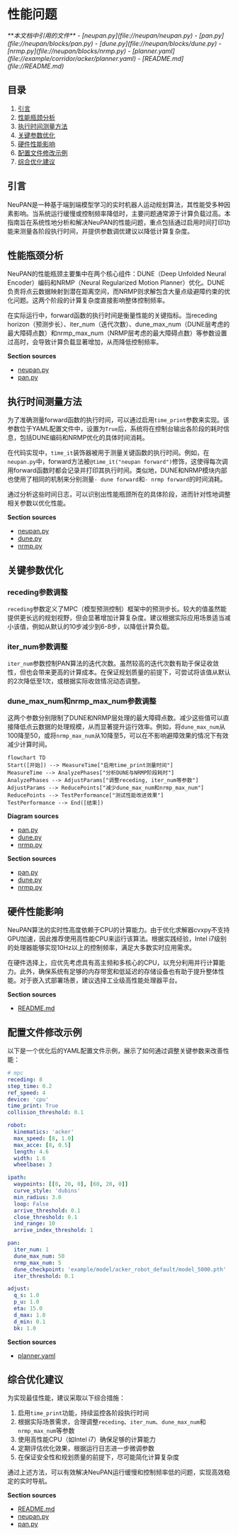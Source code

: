 # 性能问题

<cite>
**本文档中引用的文件**  
- [neupan.py](file://neupan/neupan.py)
- [pan.py](file://neupan/blocks/pan.py)
- [dune.py](file://neupan/blocks/dune.py)
- [nrmp.py](file://neupan/blocks/nrmp.py)
- [planner.yaml](file://example/corridor/acker/planner.yaml)
- [README.md](file://README.md)
</cite>

## 目录
1. [引言](#引言)
2. [性能瓶颈分析](#性能瓶颈分析)
3. [执行时间测量方法](#执行时间测量方法)
4. [关键参数优化](#关键参数优化)
5. [硬件性能影响](#硬件性能影响)
6. [配置文件修改示例](#配置文件修改示例)
7. [综合优化建议](#综合优化建议)

## 引言
NeuPAN是一种基于端到端模型学习的实时机器人运动规划算法，其性能受多种因素影响。当系统运行缓慢或控制频率降低时，主要问题通常源于计算负载过高。本指南旨在系统性地分析和解决NeuPAN的性能问题，重点包括通过启用时间打印功能来测量各阶段执行时间，并提供参数调优建议以降低计算复杂度。

## 性能瓶颈分析

NeuPAN的性能瓶颈主要集中在两个核心组件：DUNE（Deep Unfolded Neural Encoder）编码和NRMP（Neural Regularized Motion Planner）优化。DUNE负责将点云数据映射到潜在距离空间，而NRMP则求解包含大量点级避障约束的优化问题。这两个阶段的计算复杂度直接影响整体控制频率。

在实际运行中，forward函数的执行时间是衡量性能的关键指标。当receding horizon（预测步长）、iter_num（迭代次数）、dune_max_num（DUNE层考虑的最大障碍点数）和nrmp_max_num（NRMP层考虑的最大障碍点数）等参数设置过高时，会导致计算负载显著增加，从而降低控制频率。

**Section sources**
- [neupan.py](file://neupan/neupan.py#L0-L402)
- [pan.py](file://neupan/blocks/pan.py#L0-L272)

## 执行时间测量方法

为了准确测量forward函数的执行时间，可以通过启用`time_print`参数来实现。该参数位于YAML配置文件中，设置为`True`后，系统将在控制台输出各阶段的耗时信息，包括DUNE编码和NRMP优化的具体时间消耗。

在代码实现中，`time_it`装饰器被用于测量关键函数的执行时间。例如，在`neupan.py`中，forward方法被`@time_it("neupan forward")`修饰，这使得每次调用forward函数时都会记录并打印其执行时间。类似地，DUNE和NRMP模块内部也使用了相同的机制来分别测量`- dune forward`和`- nrmp forward`的时间消耗。

通过分析这些时间日志，可以识别出性能瓶颈所在的具体阶段，进而针对性地调整相关参数以优化性能。

**Section sources**
- [neupan.py](file://neupan/neupan.py#L0-L402)
- [dune.py](file://neupan/blocks/dune.py#L0-L211)
- [nrmp.py](file://neupan/blocks/nrmp.py#L0-L325)

## 关键参数优化

### receding参数调整
`receding`参数定义了MPC（模型预测控制）框架中的预测步长。较大的值虽然能提供更长远的规划视野，但会显著增加计算复杂度。建议根据实际应用场景适当减小该值，例如从默认的10步减少到6-8步，以降低计算负载。

### iter_num参数调整
`iter_num`参数控制PAN算法的迭代次数。虽然较高的迭代次数有助于保证收敛性，但也会带来更高的计算成本。在保证规划质量的前提下，可尝试将该值从默认的2次降低至1次，或根据实际收敛情况动态调整。

### dune_max_num和nrmp_max_num参数调整
这两个参数分别限制了DUNE和NRMP层处理的最大障碍点数。减少这些值可以直接降低点云数据的处理规模，从而显著提升运行效率。例如，将`dune_max_num`从100降至50，或将`nrmp_max_num`从10降至5，可以在不影响避障效果的情况下有效减少计算时间。

```mermaid
flowchart TD
Start([开始]) --> MeasureTime["启用time_print测量时间"]
MeasureTime --> AnalyzePhases["分析DUNE与NRMP阶段耗时"]
AnalyzePhases --> AdjustParams["调整receding, iter_num等参数"]
AdjustParams --> ReducePoints["减少dune_max_num和nrmp_max_num"]
ReducePoints --> TestPerformance["测试性能改进效果"]
TestPerformance --> End([结束])
```

**Diagram sources**
- [pan.py](file://neupan/blocks/pan.py#L64-L107)
- [dune.py](file://neupan/blocks/dune.py#L45-L67)
- [nrmp.py](file://neupan/blocks/nrmp.py#L34-L80)

**Section sources**
- [pan.py](file://neupan/blocks/pan.py#L64-L107)
- [dune.py](file://neupan/blocks/dune.py#L45-L67)
- [nrmp.py](file://neupan/blocks/nrmp.py#L34-L80)

## 硬件性能影响

NeuPAN算法的实时性高度依赖于CPU的计算能力。由于优化求解器cvxpy不支持GPU加速，因此推荐使用高性能CPU来运行该算法。根据实践经验，Intel i7级别的处理器能够实现10Hz以上的控制频率，满足大多数实时应用需求。

在硬件选择上，应优先考虑具有高主频和多核心的CPU，以充分利用并行计算能力。此外，确保系统有足够的内存带宽和低延迟的存储设备也有助于提升整体性能。对于嵌入式部署场景，建议选择工业级高性能处理器平台。

**Section sources**
- [README.md](file://README.md#L115-L118)

## 配置文件修改示例

以下是一个优化后的YAML配置文件示例，展示了如何通过调整关键参数来改善性能：

```yaml
# mpc
receding: 8
step_time: 0.2
ref_speed: 4
device: 'cpu'
time_print: True
collision_threshold: 0.1

robot:
  kinematics: 'acker'
  max_speed: [8, 1.0]
  max_acce: [8, 0.5]
  length: 4.6
  width: 1.6
  wheelbase: 3

ipath:
  waypoints: [[0, 20, 0], [60, 20, 0]]
  curve_style: 'dubins'
  min_radius: 3.0
  loop: False
  arrive_threshold: 0.1
  close_threshold: 0.1
  ind_range: 10
  arrive_index_threshold: 1

pan:
  iter_num: 1
  dune_max_num: 50
  nrmp_max_num: 5
  dune_checkpoint: 'example/model/acker_robot_default/model_5000.pth'
  iter_threshold: 0.1

adjust:
  q_s: 1.0
  p_u: 1.0
  eta: 15.0
  d_max: 1.0
  d_min: 0.1
  bk: 1.0
```

**Section sources**
- [planner.yaml](file://example/corridor/acker/planner.yaml#L0-L41)

## 综合优化建议

为实现最佳性能，建议采取以下综合措施：
1. 启用`time_print`功能，持续监控各阶段执行时间
2. 根据实际场景需求，合理调整`receding`、`iter_num`、`dune_max_num`和`nrmp_max_num`等参数
3. 使用高性能CPU（如Intel i7）确保足够的计算能力
4. 定期评估优化效果，根据运行日志进一步微调参数
5. 在保证安全性和规划质量的前提下，尽可能简化计算复杂度

通过上述方法，可以有效解决NeuPAN运行缓慢和控制频率低的问题，实现高效稳定的实时导航。

**Section sources**
- [README.md](file://README.md#L115-L118)
- [neupan.py](file://neupan/neupan.py#L0-L402)
- [pan.py](file://neupan/blocks/pan.py#L64-L107)